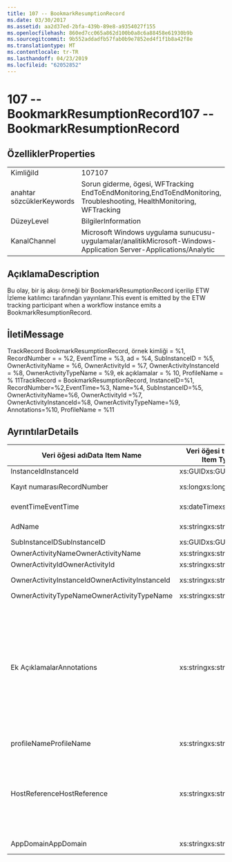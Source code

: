 ```yaml
---
title: 107 -- BookmarkResumptionRecord
ms.date: 03/30/2017
ms.assetid: aa2d37ed-2bfa-439b-89e8-a9354027f155
ms.openlocfilehash: 860ed7cc065a862d100b0a8c6a88458e61930b9b
ms.sourcegitcommit: 9b552addadfb57fab0b9e7852ed4f1f1b8a42f8e
ms.translationtype: MT
ms.contentlocale: tr-TR
ms.lasthandoff: 04/23/2019
ms.locfileid: "62052852"
---
```

# <a name="107----bookmarkresumptionrecord"></a><span data-ttu-id="bf82e-102">107 -- BookmarkResumptionRecord</span><span class="sxs-lookup"><span data-stu-id="bf82e-102">107 -- BookmarkResumptionRecord</span></span>
## <a name="properties"></a><span data-ttu-id="bf82e-103">Özellikler</span><span class="sxs-lookup"><span data-stu-id="bf82e-103">Properties</span></span>  
  
|||  
|-|-|  
|<span data-ttu-id="bf82e-104">Kimliği</span><span class="sxs-lookup"><span data-stu-id="bf82e-104">Id</span></span>|<span data-ttu-id="bf82e-105">107</span><span class="sxs-lookup"><span data-stu-id="bf82e-105">107</span></span>|  
|<span data-ttu-id="bf82e-106">anahtar sözcükler</span><span class="sxs-lookup"><span data-stu-id="bf82e-106">Keywords</span></span>|<span data-ttu-id="bf82e-107">Sorun giderme, ögesi, WFTracking EndToEndMonitoring,</span><span class="sxs-lookup"><span data-stu-id="bf82e-107">EndToEndMonitoring, Troubleshooting, HealthMonitoring, WFTracking</span></span>|  
|<span data-ttu-id="bf82e-108">Düzey</span><span class="sxs-lookup"><span data-stu-id="bf82e-108">Level</span></span>|<span data-ttu-id="bf82e-109">Bilgiler</span><span class="sxs-lookup"><span data-stu-id="bf82e-109">Information</span></span>|  
|<span data-ttu-id="bf82e-110">Kanal</span><span class="sxs-lookup"><span data-stu-id="bf82e-110">Channel</span></span>|<span data-ttu-id="bf82e-111">Microsoft Windows uygulama sunucusu-uygulamalar/analitik</span><span class="sxs-lookup"><span data-stu-id="bf82e-111">Microsoft-Windows-Application Server-Applications/Analytic</span></span>|  
  
## <a name="description"></a><span data-ttu-id="bf82e-112">Açıklama</span><span class="sxs-lookup"><span data-stu-id="bf82e-112">Description</span></span>  
 <span data-ttu-id="bf82e-113">Bu olay, bir iş akışı örneği bir BookmarkResumptionRecord içerilip ETW İzleme katılımcı tarafından yayınlanır.</span><span class="sxs-lookup"><span data-stu-id="bf82e-113">This event is emitted by the ETW tracking participant when a workflow instance emits a BookmarkResumptionRecord.</span></span>  
  
## <a name="message"></a><span data-ttu-id="bf82e-114">İleti</span><span class="sxs-lookup"><span data-stu-id="bf82e-114">Message</span></span>  
 <span data-ttu-id="bf82e-115">TrackRecord BookmarkResumptionRecord, örnek kimliği = %1, RecordNumber = = %2, EventTime = %3, ad = %4, SubInstanceID = %5, OwnerActivityName = %6, OwnerActivityId = %7, OwnerActivityInstanceId = %8, OwnerActivityTypeName = %9, ek açıklamalar = % 10, ProfileName = % 11</span><span class="sxs-lookup"><span data-stu-id="bf82e-115">TrackRecord = BookmarkResumptionRecord, InstanceID=%1, RecordNumber=%2,EventTime=%3, Name=%4, SubInstanceID=%5,  OwnerActivityName=%6, OwnerActivityId =%7, OwnerActivityInstanceId=%8, OwnerActivityTypeName=%9, Annotations=%10, ProfileName = %11</span></span>  
  
## <a name="details"></a><span data-ttu-id="bf82e-116">Ayrıntılar</span><span class="sxs-lookup"><span data-stu-id="bf82e-116">Details</span></span>  
  
|<span data-ttu-id="bf82e-117">Veri öğesi adı</span><span class="sxs-lookup"><span data-stu-id="bf82e-117">Data Item Name</span></span>|<span data-ttu-id="bf82e-118">Veri öğesi türü</span><span class="sxs-lookup"><span data-stu-id="bf82e-118">Data Item Type</span></span>|<span data-ttu-id="bf82e-119">Açıklama</span><span class="sxs-lookup"><span data-stu-id="bf82e-119">Description</span></span>|  
|--------------------|--------------------|-----------------|  
|<span data-ttu-id="bf82e-120">InstanceId</span><span class="sxs-lookup"><span data-stu-id="bf82e-120">InstanceId</span></span>|<span data-ttu-id="bf82e-121">xs:GUID</span><span class="sxs-lookup"><span data-stu-id="bf82e-121">xs:GUID</span></span>|<span data-ttu-id="bf82e-122">İş akışı örnek kimliği</span><span class="sxs-lookup"><span data-stu-id="bf82e-122">The instance id for the workflow</span></span>|  
|<span data-ttu-id="bf82e-123">Kayıt numarası</span><span class="sxs-lookup"><span data-stu-id="bf82e-123">RecordNumber</span></span>|<span data-ttu-id="bf82e-124">xs:long</span><span class="sxs-lookup"><span data-stu-id="bf82e-124">xs:long</span></span>|<span data-ttu-id="bf82e-125">Yayılan kaydın sıra numarası</span><span class="sxs-lookup"><span data-stu-id="bf82e-125">The sequence number of the emitted record</span></span>|  
|<span data-ttu-id="bf82e-126">eventTime</span><span class="sxs-lookup"><span data-stu-id="bf82e-126">EventTime</span></span>|<span data-ttu-id="bf82e-127">xs:dateTime</span><span class="sxs-lookup"><span data-stu-id="bf82e-127">xs:dateTime</span></span>|<span data-ttu-id="bf82e-128">Olay gösteriliyordu, UTC zamanı</span><span class="sxs-lookup"><span data-stu-id="bf82e-128">The time in UTC when the event was emitted</span></span>|  
|<span data-ttu-id="bf82e-129">Ad</span><span class="sxs-lookup"><span data-stu-id="bf82e-129">Name</span></span>|<span data-ttu-id="bf82e-130">xs:string</span><span class="sxs-lookup"><span data-stu-id="bf82e-130">xs:string</span></span>|<span data-ttu-id="bf82e-131">Devam ettirildi yer işaretinin adı</span><span class="sxs-lookup"><span data-stu-id="bf82e-131">The name of the bookmark that was resumed</span></span>|  
|<span data-ttu-id="bf82e-132">SubInstanceID</span><span class="sxs-lookup"><span data-stu-id="bf82e-132">SubInstanceID</span></span>|<span data-ttu-id="bf82e-133">xs:GUID</span><span class="sxs-lookup"><span data-stu-id="bf82e-133">xs:GUID</span></span>|<span data-ttu-id="bf82e-134">Yer işareti kapsam kimliği</span><span class="sxs-lookup"><span data-stu-id="bf82e-134">The id of the bookmark scope</span></span>|  
|<span data-ttu-id="bf82e-135">OwnerActivityName</span><span class="sxs-lookup"><span data-stu-id="bf82e-135">OwnerActivityName</span></span>|<span data-ttu-id="bf82e-136">xs:string</span><span class="sxs-lookup"><span data-stu-id="bf82e-136">xs:string</span></span>|<span data-ttu-id="bf82e-137">Yer işareti etkinlik adı</span><span class="sxs-lookup"><span data-stu-id="bf82e-137">The name of the bookmark activity</span></span>|  
|<span data-ttu-id="bf82e-138">OwnerActivityId</span><span class="sxs-lookup"><span data-stu-id="bf82e-138">OwnerActivityId</span></span>|<span data-ttu-id="bf82e-139">xs:string</span><span class="sxs-lookup"><span data-stu-id="bf82e-139">xs:string</span></span>|<span data-ttu-id="bf82e-140">Yer işareti etkinliğin kimliği</span><span class="sxs-lookup"><span data-stu-id="bf82e-140">The id of the bookmark activity</span></span>|  
|<span data-ttu-id="bf82e-141">OwnerActivityInstanceId</span><span class="sxs-lookup"><span data-stu-id="bf82e-141">OwnerActivityInstanceId</span></span>|<span data-ttu-id="bf82e-142">xs:string</span><span class="sxs-lookup"><span data-stu-id="bf82e-142">xs:string</span></span>|<span data-ttu-id="bf82e-143">Yer işareti etkinliğin örnek kimliği</span><span class="sxs-lookup"><span data-stu-id="bf82e-143">The instance id of the bookmark activity</span></span>|  
|<span data-ttu-id="bf82e-144">OwnerActivityTypeName</span><span class="sxs-lookup"><span data-stu-id="bf82e-144">OwnerActivityTypeName</span></span>|<span data-ttu-id="bf82e-145">xs:string</span><span class="sxs-lookup"><span data-stu-id="bf82e-145">xs:string</span></span>|<span data-ttu-id="bf82e-146">Yer işareti etkinlik türü</span><span class="sxs-lookup"><span data-stu-id="bf82e-146">The type of the bookmark activity</span></span>|  
|<span data-ttu-id="bf82e-147">Ek Açıklamalar</span><span class="sxs-lookup"><span data-stu-id="bf82e-147">Annotations</span></span>|<span data-ttu-id="bf82e-148">xs:string</span><span class="sxs-lookup"><span data-stu-id="bf82e-148">xs:string</span></span>|<span data-ttu-id="bf82e-149">Bu olay için eklenen ek açıklamalar.</span><span class="sxs-lookup"><span data-stu-id="bf82e-149">The annotations that were added to this event.</span></span>  <span data-ttu-id="bf82e-150">Değerlerini bir xml öğesi biçiminde depolanır \<öğeleri >\< öğe adı "annotationName" type="System.String =" > annotationValue\</item > \< /öğeler >.</span><span class="sxs-lookup"><span data-stu-id="bf82e-150">The values are stored in an xml element in the format \<items>\< item  name = "annotationName" type="System.String">annotationValue\</item>\</items>.</span></span>  <span data-ttu-id="bf82e-151">Dize içeriyorsa hiçbir ek açıklama belirtilirse \<öğeler / >.</span><span class="sxs-lookup"><span data-stu-id="bf82e-151">If no annotations are specified then the string contains \<items/>.</span></span> <span data-ttu-id="bf82e-152">ETW olay boyutu ETW arabellek boyutu veya ETW olayı için en fazla yükü sınırlıdır.</span><span class="sxs-lookup"><span data-stu-id="bf82e-152">The ETW event size is limited by the ETW buffer size or the max payload for an ETW event.</span></span> <span data-ttu-id="bf82e-153">Olay boyutu ETW limitlerini sonra olayı bırakarak ek açıklamalar ve ek açıklama değeri ile değiştirerek kesilmiş \<öğeleri >...  \< /öğeler >.</span><span class="sxs-lookup"><span data-stu-id="bf82e-153">If the size of the event exceeds the ETW limits, then the event is truncated by dropping the annotations and replacing the annotation value with \<items>...\</items>.</span></span>|  
|<span data-ttu-id="bf82e-154">profileName</span><span class="sxs-lookup"><span data-stu-id="bf82e-154">ProfileName</span></span>|<span data-ttu-id="bf82e-155">xs:string</span><span class="sxs-lookup"><span data-stu-id="bf82e-155">xs:string</span></span>|<span data-ttu-id="bf82e-156">Adı veya yayılan bu olay ile sonuçlanan bir izleme profili</span><span class="sxs-lookup"><span data-stu-id="bf82e-156">The name or the tracking profile that resulted in this event being emitted</span></span>|  
|<span data-ttu-id="bf82e-157">HostReference</span><span class="sxs-lookup"><span data-stu-id="bf82e-157">HostReference</span></span>|<span data-ttu-id="bf82e-158">xs:string</span><span class="sxs-lookup"><span data-stu-id="bf82e-158">xs:string</span></span>|<span data-ttu-id="bf82e-159">Bu alan, barındırılan web hizmetleri için hizmet web hiyerarşideki benzersiz olarak tanımlar.</span><span class="sxs-lookup"><span data-stu-id="bf82e-159">For web hosted services, this field uniquely identifies the service in the web hierarchy.</span></span>  <span data-ttu-id="bf82e-160">Biçimi olarak tanımlanan ' Web sitesi adı uygulamanın sanal yolu&#124;hizmet sanal yolu&#124;HizmetAdı ' örnek: ' Varsayılan Web sitesi/CalculatorApplication&#124;/CalculatorService.svc&#124;CalculatorService'</span><span class="sxs-lookup"><span data-stu-id="bf82e-160">Its format is defined as 'Web Site Name Application Virtual Path&#124;Service Virtual Path&#124;ServiceName' Example: 'Default Web Site/CalculatorApplication&#124;/CalculatorService.svc&#124;CalculatorService'</span></span>|  
|<span data-ttu-id="bf82e-161">AppDomain</span><span class="sxs-lookup"><span data-stu-id="bf82e-161">AppDomain</span></span>|<span data-ttu-id="bf82e-162">xs:string</span><span class="sxs-lookup"><span data-stu-id="bf82e-162">xs:string</span></span>|<span data-ttu-id="bf82e-163">AppDomain.CurrentDomain.FriendlyName tarafından döndürülen dize.</span><span class="sxs-lookup"><span data-stu-id="bf82e-163">The string returned by AppDomain.CurrentDomain.FriendlyName.</span></span>|
